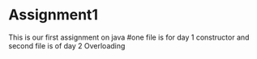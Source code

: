 # Assignment1
This is our first assignment on java
#one file is for day 1 constructor and second file is of day 2 Overloading
